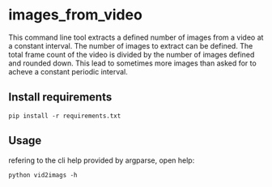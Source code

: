 # images_from_video

This command line tool extracts a defined number of images from a video at a constant interval. The number of images to extract can be defined. The total frame count of the video is divided by the number of images defined and rounded down. This lead to sometimes more images than asked for to acheve a constant periodic interval. 

## Install requirements

```
pip install -r requirements.txt
```

## Usage

refering to the cli help provided by argparse, open help:
```
python vid2imags -h
```
